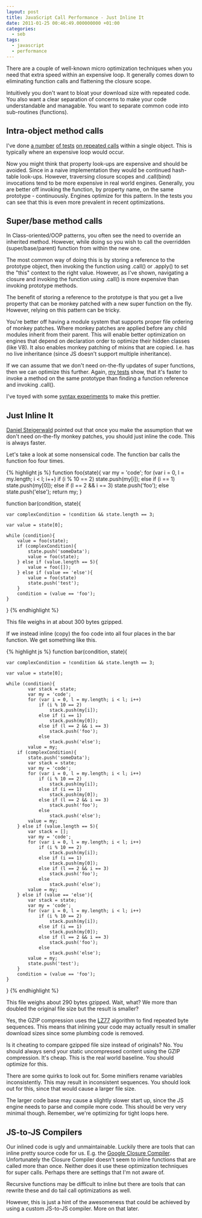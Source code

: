 ```yaml
---
layout: post
title: JavaScript Call Performance - Just Inline It
date: 2011-01-25 00:46:49.000000000 +01:00
categories:
  - seb
tags:
  - javascript
  - performance
---
```

There are a couple of well-known micro optimization techniques when you need that extra speed within an expensive loop. It generally comes down to eliminating function calls and flattening the closure scope.

Intuitively you don't want to bloat your download size with repeated code. You also want a clear separation of concerns to make your code understandable and managable. You want to separate common code into sub-routines (functions).

## Intra-object method calls
I've done <a href="http://jsperf.com/classes-with-inner-function-calls-instantiation">a number</a> <a href="http://jsperf.com/classes-with-inner-function-calls">of tests</a> <a href="http://jsperf.com/classes-with-many-inner-function-calls">on repeated calls</a> within a single object. This is typically where an expensive loop would occur.

Now you might think that property look-ups are expensive and should be avoided. Since in a naive implementation they would be continued hash-table look-ups. However, traversing closure scopes and .call(bind) invocations tend to be more expensive in real world engines. Generally, you are better off invoking the function, by property name, on the same prototype - continuously. Engines optimize for this pattern. In the tests you can see that this is even more prevalent in recent optimizations.

## Super/base method calls
In Class-oriented/OOP patterns, you often see the need to override an inherited method. However, while doing so you wish to call the overridden (super/base/parent) function from within the new one.

The most common way of doing this is by storing a reference to the prototype object, then invoking the function using .call() or .apply() to set the "this" context to the right value. However, as I've shown, navigating a closure and invoking the function using .call() is more expensive than invoking prototype methods.

The benefit of storing a reference to the prototype is that you get a live property that can be monkey patched with a new super function on the fly. However, relying on this pattern can be tricky.

You're better off having a module system that supports proper file ordering of monkey patches. Where monkey patches are applied before any child modules inherit from their parent. This will enable better optimization on engines that depend on declaration order to optimize their hidden classes (like V8). It also enables monkey patching of mixins that are copied. I.e. has no live inheritance (since JS doesn't support multiple inheritance).

If we can assume that we don't need on-the-fly updates of super functions, then we can optimize this further. Again, <a href="http://jsperf.com/super-call">my tests</a> show, that it's faster to invoke a method on the same prototype than finding a function reference and invoking .call().

I've toyed with some <a href="https://gist.github.com/790455">syntax experiments</a> to make this prettier.

## Just Inline It
<a href="http://twitter.com/steida">Daniel Steigerwald</a> pointed out that once you make the assumption that we don't need on-the-fly monkey patches, you should just inline the code. This is always faster.

Let's take a look at some nonsensical code. The function bar calls the function foo four times.

{% highlight js %}
function foo(state){
	var my = 'code';
	for (var i = 0, l = my.length; i < l; i++)
		if (i % 10 == 2)
			state.push(my[i]);
		else if (i == 1)
			state.push(my[0]);
		else if (l == 2 && i == 3)
			state.push('foo');
		else
			state.push('else');
	return my;
}

function bar(condition, state){

	var complexCondition = !condition && state.length == 3;
	
	var value = state[0];

	while (condition){
		value = foo(state);
		if (complexCondition){
			state.push('someData');
			value = foo(state);
		} else if (value.length == 5){
			value = foo([]);
		} else if (value == 'else'){
			value = foo(state)
			state.push('test');
		}
		condition = (value == 'foo');
	}

}
{% endhighlight %}

This file weighs in at about 300 bytes gzipped.

If we instead inline (copy) the foo code into all four places in the bar function. We get something like this.

{% highlight js %}
function bar(condition, state){

	var complexCondition = !condition && state.length == 3;
	
	var value = state[0];

	while (condition){
			var stack = state;
			var my = 'code';
			for (var i = 0, l = my.length; i < l; i++)
				if (i % 10 == 2)
					stack.push(my[i]);
				else if (i == 1)
					stack.push(my[0]);
				else if (l == 2 && i == 3)
					stack.push('foo');
				else
					stack.push('else');
			value = my;
		if (complexCondition){
			state.push('someData');
			var stack = state;
			var my = 'code';
			for (var i = 0, l = my.length; i < l; i++)
				if (i % 10 == 2)
					stack.push(my[i]);
				else if (i == 1)
					stack.push(my[0]);
				else if (l == 2 && i == 3)
					stack.push('foo');
				else
					stack.push('else');
			value = my;
		} else if (value.length == 5){
			var stack = [];
			var my = 'code';
			for (var i = 0, l = my.length; i < l; i++)
				if (i % 10 == 2)
					stack.push(my[i]);
				else if (i == 1)
					stack.push(my[0]);
				else if (l == 2 && i == 3)
					stack.push('foo');
				else
					stack.push('else');
			value = my;
		} else if (value == 'else'){
			var stack = state;
			var my = 'code';
			for (var i = 0, l = my.length; i < l; i++)
				if (i % 10 == 2)
					stack.push(my[i]);
				else if (i == 1)
					stack.push(my[0]);
				else if (l == 2 && i == 3)
					stack.push('foo');
				else
					stack.push('else');
			value = my;
			state.push('test');
		}
		condition = (value == 'foo');
	}

}
{% endhighlight %}

This file weighs about 290 bytes gzipped. Wait, what? We more than doubled the original file size but the result is smaller?

Yes, the GZIP compression uses the <a href="http://en.wikipedia.org/wiki/LZ77">LZ77</a> algorithm to find repeated byte sequences. This means that inlining your code may actually result in smaller download sizes since some plumbing code is removed.

Is it cheating to compare gzipped file size instead of originals? No. You should always send your static uncompressed content using the GZIP compression. It's cheap. This is the real world baseline. You should optimize for this.

There are some quirks to look out for. Some minifiers rename variables inconsistently. This may result in inconsistent sequences. You should look out for this, since that would cause a larger file size.

The larger code base may cause a slightly slower start up, since the JS engine needs to parse and compile more code. This should be very very minimal though. Remember, we're optimizing for tight loops here.

## JS-to-JS Compilers
Our inlined code is ugly and unmaintainable. Luckily there are tools that can inline pretty source code for us. E.g. the <a href="http://closure-compiler.appspot.com">Google Closure Compiler</a>. Unfortunately the Closure Compiler doesn't seem to inline functions that are called more than once. Neither does it use these optimization techniques for super calls. Perhaps there are settings that I'm not aware of.

Recursive functions may be difficult to inline but there are tools that can rewrite these and do tail call optimizations as well.

However, this is just a hint of the awesomeness that could be achieved by using a custom JS-to-JS compiler. More on that later.
